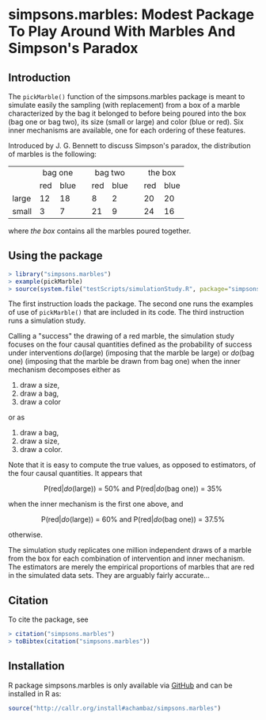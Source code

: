 # simpsons.marbles: Modest Package To Play Around With Marbles And Simpson's Paradox

## Introduction

The  `pickMarble()`  function of  the  simpsons.marbles  package is  meant  to
simulate  easily the  sampling  (with  replacement) from  a  box  of a  marble
characterized by the bag it belonged to  before being poured into the box (bag
one or bag two), its size (small or large) and color (blue or red).  Six inner
mechanisms are available, one for each ordering of these features.

Introduced by  J.  G.   Bennett to  discuss Simpson's  paradox, the  distribution of
marbles is the following: 
<table>
	<tr>
		<td></td>
		<td colspan=2 align="center">bag one</td>
		<td></td>
		<td colspan=2 align="center">bag two</td>
		<td></td>
		<td colspan=2 align="center">the box</td> 
	</tr>
	<tr>
		<td></td>
		<td>red</td>
		<td>blue</td>
		<td></td>
		<td>red</td>
		<td>blue</td>
		<td></td>
		<td>red</td>
		<td>blue</td>
	</tr>
	<tr>
		<td>large</td>
		<td>12</td>
		<td>18</td>
		<td></td>
		<td>8</td>
		<td>2</td>
		<td></td>
		<td>20</td>
		<td>20</td>		
	</tr>
	<tr>
		<td>small</td>
		<td>3</td>
		<td>7</td>
		<td></td>
		<td>21</td>
		<td>9</td>
		<td></td>
		<td>24</td>
		<td>16</td>		
	</tr>
</table>
where <i>the box</i> contains all the marbles poured together.

<br>

## Using the package

```r
> library("simpsons.marbles")
> example(pickMarble)
> source(system.file("testScripts/simulationStudy.R", package="simpsons.marbles"))
```

The first instruction  loads the package. The second one  runs the examples of
use of  `pickMarble()` that are included  in its code.  The  third instruction
runs a simulation study.

Calling a "success" the drawing of  a red marble, the simulation study focuses
on the  four causal  quantities defined  as the  probability of  success under
interventions  <i>do</i>(large)  (imposing  that   the  marble  be  large)  or
<i>do</i>(bag one) (imposing  that the marble be drawn from  bag one) when the
inner mechanism decomposes either as

1. draw a size, 
2. draw a bag,
3. draw a color 

or as

1. draw a bag,
2. draw a size,
3. draw a color.

Note that it is easy to compute  the true values, as opposed to estimators, of
the four causal quantities. It appears that

<p align="center">
	P(red|<i>do</i>(large)) = 50% and P(red|<i>do</i>(bag one)) = 35%
</p>

when the inner mechanism is the first one above, and 

<p align="center">
	P(red|<i>do</i>(large)) = 60% and P(red|<i>do</i>(bag one)) = 37.5%
</p>

otherwise.

The simulation study replicates one million independent draws of a marble from
the  box  for  each  combination  of intervention  and  inner  mechanism.  The
estimators are merely the empirical proportions of marbles that are red in the
simulated data sets. They are arguably fairly accurate&hellip;



## Citation

To cite the package, see 

```r
> citation("simpsons.marbles")
> toBibtex(citation("simpsons.marbles"))
```

## Installation 

R        package        simpsons.marbles       is        only        available
via   [GitHub](https://github.com/achambaz/simpsons.marbles)    and   can   be
installed in R as:

```r 
source("http://callr.org/install#achambaz/simpsons.marbles") 
```


